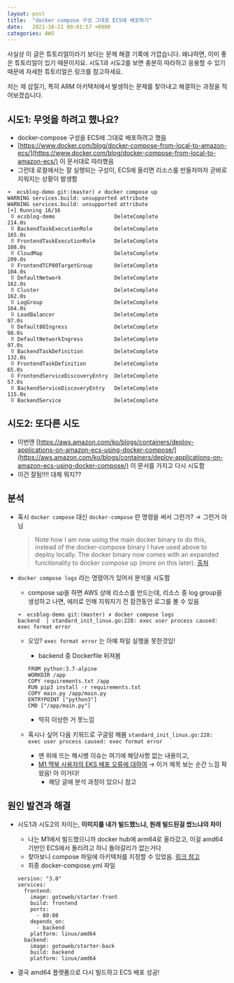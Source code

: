 ```yaml
---
layout: post
title:  "docker compose 구성 그대로 ECS에 배포하기"
date:   2021-10-21 00:01:57 +0900
categories: AWS
---
```


사실상 이 글은 튜토리얼이라기 보다는 문제 해결 기록에 가깝습니다. 왜냐하면, 이미 좋은 튜토리얼이 있기 때문이지요. 시도1과 시도2를 보면 충분히 따라하고 응용할 수 있기 때문에 자세한 튜토리얼은 링크를 참고하세요.

저는 제 삽질기, 특히 ARM 아키텍처에서 발생하는 문제를 찾아내고 해결하는 과정을 적어보겠습니다.

## 시도1: 무엇을 하려고 했나요?

- docker-compose 구성을 ECS에 그대로 배포하려고 했음
- [https://www.docker.com/blog/docker-compose-from-local-to-amazon-ecs/](https://www.docker.com/blog/docker-compose-from-local-to-amazon-ecs/) 이 문서대로 따라했음
- 그런데 로컬에서는 잘 실행되는 구성이, ECS에 올리면 리소스를 만들자마자 곧바로 지워지는 상황이 발생함

```
➜  ecsblog-demo git:(master) ✗ docker compose up
WARNING services.build: unsupported attribute
WARNING services.build: unsupported attribute
[+] Running 16/16
 ⠿ ecsblog-demo                   DeleteComplete                  214.0s
 ⠿ BackendTaskExecutionRole       DeleteComplete                  165.0s
 ⠿ FrontendTaskExecutionRole      DeleteComplete                  108.0s
 ⠿ CloudMap                       DeleteComplete                  209.0s
 ⠿ FrontendTCP80TargetGroup       DeleteComplete                  104.0s
 ⠿ DefaultNetwork                 DeleteComplete                  162.0s
 ⠿ Cluster                        DeleteComplete                  162.0s
 ⠿ LogGroup                       DeleteComplete                  164.0s
 ⠿ LoadBalancer                   DeleteComplete                   97.0s
 ⠿ Default80Ingress               DeleteComplete                   98.0s
 ⠿ DefaultNetworkIngress          DeleteComplete                   97.0s
 ⠿ BackendTaskDefinition          DeleteComplete                  132.0s
 ⠿ FrontendTaskDefinition         DeleteComplete                   65.0s
 ⠿ FrontendServiceDiscoveryEntry  DeleteComplete                   57.0s
 ⠿ BackendServiceDiscoveryEntry   DeleteComplete                  115.0s
 ⠿ BackendService                 DeleteComplete
```

## 시도2: 또다른 시도

- 이번엔 [https://aws.amazon.com/ko/blogs/containers/deploy-applications-on-amazon-ecs-using-docker-compose/](https://aws.amazon.com/ko/blogs/containers/deploy-applications-on-amazon-ecs-using-docker-compose/) 이 문서를 가지고 다시 시도함
- 이건 잘됨!!!! 대체 뭐지??

## 분석

- 혹시 `docker compose` 대신 `docker-compose` 란 명령을 써서 그런가? → 그런거 아님
    > Note how I am now using the main docker binary to do this, instead of the docker-compose binary I have used above to deploy locally. The docker binary now comes with an expanded functionality to docker compose up (more on this later). [출처](https://aws.amazon.com/ko/blogs/containers/deploy-applications-on-amazon-ecs-using-docker-compose/)
- `docker compose logs` 라는 명령어가 있어서 분석을 시도함
    - compose up을 하면 AWS 상에 리소스를 만드는데, 리소스 중 log group을 생성하고 나면, 에러로 인해 지워지기 전 잠깐동안 로그를 볼 수 있음

    ```
    ➜  ecsblog-demo git:(master) ✗ docker compose logs
    backend  | standard_init_linux.go:228: exec user process caused: exec format error
    ```

    - 오잉? `exec format error` 는 아예 파일 실행을 못한것임!
        - backend 중 Dockerfile 뒤져봄

        ```
        FROM python:3.7-alpine
        WORKDIR /app
        COPY requirements.txt /app
        RUN pip3 install -r requirements.txt
        COPY main.py /app/main.py
        ENTRYPOINT ["python3"]
        CMD ["/app/main.py"]
        ```

        - 딱히 이상한 거 못느낌
    - 혹시나 싶어 다음 키워드로 구글링 해봄 `standard_init_linux.go:228: exec user process caused: exec format error`
        - 맨 위에 뜨는 해시뱅 이슈는 여기에 해당사항 없는 내용이고,
        - [M1 맥북 사용자의 EKS 배포 오류에 대하여](https://appleg1226.tistory.com/35) → 이거 제목 보는 순간 느낌 팍 왔음! 아 이거다!
            - 해당 글에 분석 과정이 있으니 참고

## 원인 발견과 해결
- 시도1과 시도2의 차이는, **이미지를 내가 빌드했느냐, 원래 빌드된걸 썼느냐의 차이**
    - 나는 M1에서 빌드했으니까 docker hub에 arm64로 올라갔고, 이걸 amd64 기반인 ECS에서 돌리려고 하니 돌아갈리가 없는거다
    - 찾아보니 compose 파일에 아키텍처를 지정할 수 있었음. [링크 참고](https://velog.io/@m0ai/M1-%EB%A7%A5%EC%97%90%EC%84%9C-x8664-%EB%8F%84%EC%BB%A4-%EC%9D%B4%EB%AF%B8%EC%A7%80-%EB%B9%8C%EB%93%9C-%EC%84%A4%EC%A0%95%ED%95%98%EA%B8%B0)
    - 최종 docker-compose.yml 파일

    ```
    version: "3.0"
    services:
      frontend:
        image: gotoweb/starter-front
        build: frontend
        ports:
          - 80:80
        depends_on:
          - backend
        platform: linux/amd64
      backend:
        image: gotoweb/starter-back
        build: backend
        platform: linux/amd64
    ```

- 결국 amd64 플랫폼으로 다시 빌드하고 ECS 배포 성공!